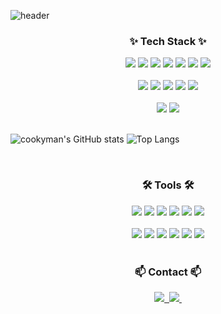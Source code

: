 <!--타이틀 부분-->
![header](https://capsule-render.vercel.app/api?type=waving&color=random&height=300&section=header&text=cookyman's%20profile&fontSize=90)

<!--내용 부분-->
<h3 align="center">✨ Tech Stack ✨</h3>
<div align="center">
  <!-- NestJS -->
  <img src="https://img.shields.io/badge/nestjs-20232a.svg?style=for-the-badge&logo=nestjs&logoColor=E0234E" />
  
  <!-- React.js -->
  <img src="https://img.shields.io/badge/react-20232a.svg?style=for-the-badge&logo=react&logoColor=61DAFB" />
  
  <!-- JavaScript -->
  <img src="https://img.shields.io/badge/javascript-F7DF1E.svg?style=for-the-badge&logo=javascript&logoColor=black" />
  
  <!-- TypeScript -->
  <img src="https://img.shields.io/badge/typescript-007ACC.svg?style=for-the-badge&logo=typescript&logoColor=white" />
  
  <!-- Tailwind CSS -->
  <img src="https://img.shields.io/badge/tailwindcss-38B2AC.svg?style=for-the-badge&logo=tailwind-css&logoColor=white" />
  
  <!-- Java -->
  <img src="https://img.shields.io/badge/java-007396.svg?style=for-the-badge&logo=java&logoColor=white" />
  
  <!-- Spring Boot -->
  <img src="https://img.shields.io/badge/spring%20boot-6DB33F.svg?style=for-the-badge&logo=spring-boot&logoColor=white" />

</div>

<br>

<div align="center">
    <!-- Python -->
  <img src="https://img.shields.io/badge/python-3776AB.svg?style=for-the-badge&logo=python&logoColor=white" />
  
  <!-- Pandas -->
  <img src="https://img.shields.io/badge/pandas-150458.svg?style=for-the-badge&logo=pandas&logoColor=white" />
  
  <!-- NumPy -->
  <img src="https://img.shields.io/badge/numpy-013243.svg?style=for-the-badge&logo=numpy&logoColor=white" />
  
  <!-- PyTorch -->
  <img src="https://img.shields.io/badge/pytorch-EE4C2C.svg?style=for-the-badge&logo=pytorch&logoColor=white" />

  <!-- Matplotlib -->
  <img src="https://img.shields.io/badge/Matplotlib-11557c.svg?style=for-the-badge&logo=Matplotlib&logoColor=white" />
</div>

<br>

<div align="center">
  
  <!-- Java -->
  <img src="https://img.shields.io/badge/java-007396.svg?style=for-the-badge&logo=java&logoColor=white" />
  
  <!-- Spring Boot -->
  <img src="https://img.shields.io/badge/spring%20boot-6DB33F.svg?style=for-the-badge&logo=spring-boot&logoColor=white" />

</div>

<br>

![cookyman's GitHub stats](https://github-readme-stats.vercel.app/api?username=cookyman74&show_icons=true&theme=radical&align=center)  ![Top Langs](https://github-readme-stats.vercel.app/api/top-langs/?username=cookyman74&layout=compact&align=center)

<br>

<h3 align="center">🛠 Tools 🛠</h3>
<div align="center">
  <img src="https://img.shields.io/badge/git-F05033.svg?style=for-the-badge&logo=git&logoColor=white" />
  <img src="https://img.shields.io/badge/github-181717.svg?style=for-the-badge&logo=github&logoColor=white" />
  <!-- Jira -->
  <img src="https://img.shields.io/badge/jira-0052CC.svg?style=for-the-badge&logo=jira&logoColor=white" />
  <!-- Confluence -->
  <img src="https://img.shields.io/badge/confluence-172B4D.svg?style=for-the-badge&logo=confluence&logoColor=white" />
  <!-- notion -->
  <img src="https://img.shields.io/badge/Notion-F3F3F3.svg?style=for-the-badge&logo=notion&logoColor=black" />
  <img src="https://img.shields.io/badge/figma-F24E1E.svg?style=for-the-badge&logo=figma&logoColor=white" />
</div>

<br>

<div align="center">
      <!-- WebStorm -->
  <img src="https://img.shields.io/badge/webstorm-000000.svg?style=for-the-badge&logo=webstorm&logoColor=white" />
  
  <!-- PyCharm -->
  <img src="https://img.shields.io/badge/pycharm-000000.svg?style=for-the-badge&logo=pycharm&logoColor=white" />
  
  <!-- IntelliJ -->
  <img src="https://img.shields.io/badge/intellij-000000.svg?style=for-the-badge&logo=intellij-idea&logoColor=white" />
  <img src="https://img.shields.io/badge/VSCode-2C2C32.svg?style=for-the-badge&logo=visual-studio-code&logoColor=22ABF3" />
  <img src="https://img.shields.io/badge/jupyter-2C2C32.svg?style=for-the-badge&logo=jupyter&logoColor=F37726" />
  <img src="https://img.shields.io/badge/Colab-2C2C32.svg?style=for-the-badge&logo=googlecolab&logoColor=F9AB00" />
</div>

<br>

<h3 align="center">📫 Contact 📫</h3>
<div align="center">
  <a href="https://www.hell0world.net">
    <img src="https://img.shields.io/badge/Velog-1EBC8F?style=for-the-badge&logo=velog&logoColor=white" />&nbsp
  </a>
  <a href="mailto:cookyman@gmail.com">
    <img
      src="https://img.shields.io/badge/cookyman@gmail.com-D14836?style=for-the-badge&logo=gmail&logoColor=white"/>&nbsp
  </a>
</div>
